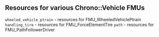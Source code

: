 Resources for various Chrono::Vehicle FMUs
-------------------

`wheeled_vehicle_ptrain`  - resources for FMU_WheeledVehiclePtrain
`handling_tire`  - resources for FMU_ForceElementTire 
`path`  - resources for FMU_PathFollowerDriver

